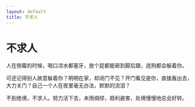 ```yaml
---
layout: default
title: 不求人
---
```


# 不求人

人在倒霉的时候，喝口凉水都塞牙，放个屁都能砸到脚后跟，连狗都会躲着你。

可还记得别人故意躲着你？明明在家，却闭门不见？开门看见是你，直接轰出去，大力关门？自己一个人在夜里毫无办法，默默的流泪？


不到绝境，不求人。努力活下去，未雨绸缪，趋利避害，处境慢慢地总会好转。
